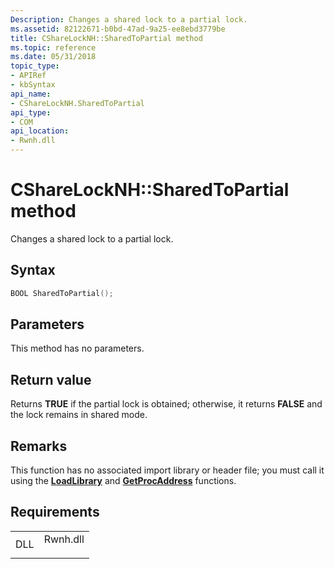 ```yaml
---
Description: Changes a shared lock to a partial lock.
ms.assetid: 82122671-b0bd-47ad-9a25-ee8ebd3779be
title: CShareLockNH::SharedToPartial method
ms.topic: reference
ms.date: 05/31/2018
topic_type: 
- APIRef
- kbSyntax
api_name: 
- CShareLockNH.SharedToPartial
api_type: 
- COM
api_location: 
- Rwnh.dll
---
```


# CShareLockNH::SharedToPartial method

Changes a shared lock to a partial lock.

## Syntax


```C++
BOOL SharedToPartial();
```



## Parameters

This method has no parameters.

## Return value

Returns **TRUE** if the partial lock is obtained; otherwise, it returns **FALSE** and the lock remains in shared mode.

## Remarks

This function has no associated import library or header file; you must call it using the [**LoadLibrary**](https://msdn.microsoft.com/library/ms684175(v=VS.85).aspx) and [**GetProcAddress**](https://msdn.microsoft.com/library/ms683212(v=VS.85).aspx) functions.

## Requirements



|                |                                                                                     |
|----------------|-------------------------------------------------------------------------------------|
| DLL<br/> | <dl> <dt>Rwnh.dll</dt> </dl> |



 

 




